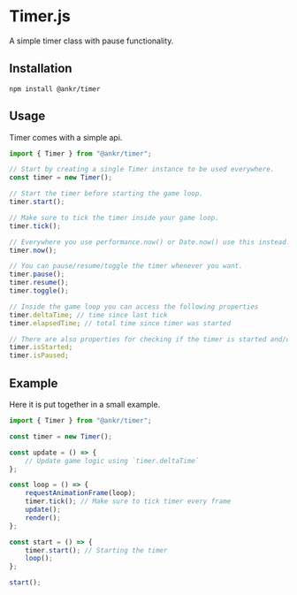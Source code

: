 # Timer.js

A simple timer class with pause functionality.

## Installation

```
npm install @ankr/timer
```

## Usage

Timer comes with a simple api.

```javascript
import { Timer } from "@ankr/timer";

// Start by creating a single Timer instance to be used everywhere.
const timer = new Timer();

// Start the timer before starting the game loop.
timer.start();

// Make sure to tick the timer inside your game loop.
timer.tick();

// Everywhere you use performance.now() or Date.now() use this instead.
timer.now();

// You can pause/resume/toggle the timer whenever you want.
timer.pause();
timer.resume();
timer.toggle();

// Inside the game loop you can access the following properties
timer.deltaTime; // time since last tick
timer.elapsedTime; // total time since timer was started

// There are also properties for checking if the timer is started and/or paused
timer.isStarted;
timer.isPaused;
```

## Example

Here it is put together in a small example.

```javascript
import { Timer } from "@ankr/timer";

const timer = new Timer();

const update = () => {
    // Update game logic using `timer.deltaTime`
};

const loop = () => {
    requestAnimationFrame(loop);
    timer.tick(); // Make sure to tick timer every frame
    update();
    render();
};

const start = () => {
    timer.start(); // Starting the timer
    loop();
};

start();
```
